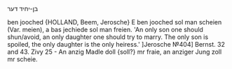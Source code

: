 בן-יחיד
דער

ben jooched {HOLLAND, Beem, Jerosche}
E ben jooched sol man scheien (Var. meien), a bas jechiede sol man freien.
'An only son one should shun/avoid, an only daughter one should try to marry. The only son is spoiled, the only daughter is the only heiress.' ]Jerosche №404]
Bernst. 32 and 43.
Zivy 25 - An anzig Madle doll {soll?} mr fraie, an anziger Jung zoll mr scheie.